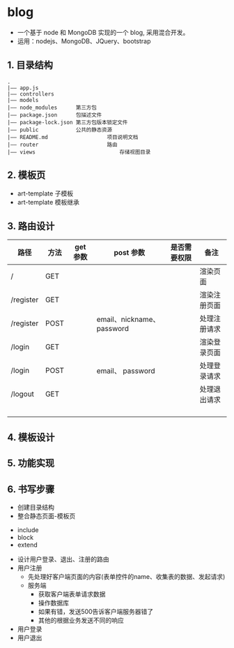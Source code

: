 # blog

- 一个基于 node 和 MongoDB 实现的一个 blog, 采用混合开发。
- 运用：nodejs、MongoDB、JQuery、bootstrap

## 1. 目录结构

```shell
.
|—— app.js
|—— controllers
|—— models
|—— node_modules      第三方包
|—— package.json      包描述文件
|—— package-lock.json 第三方包版本锁定文件
|—— public            公共的静态资源
|—— README.md					项目说明文档
|—— router						路由
|—— views							存储视图目录
```

## 2. 模板页

- art-template 子模板
- art-template 模板继承

## 3. 路由设计

| 路径      | 方法 | get 参数 | post 参数                 | 是否需要权限 | 备注         |
| --------- | ---- | -------- | ------------------------- | ------------ | ------------ |
| /         | GET  |          |                           |              | 渲染页面     |
| /register | GET  |          |                           |              | 渲染注册页面 |
| /register | POST |          | email、nickname、password |              | 处理注册请求 |
| /login    | GET  |          |                           |              | 渲染登录页面 |
| /login    | POST |          | email、 password          |              | 处理登录请求 |
| /logout   | GET  |          |                           |              | 处理退出请求 |
|           |      |          |                           |              |              |
|           |      |          |                           |              |              |
|           |      |          |                           |              |              |
|           |      |          |                           |              |              |

## 4. 模板设计

## 5. 功能实现

## 6. 书写步骤

- 创建目录结构
- 整合静态页面-模板页
+ include
+ block
+ extend

- 设计用户登录、退出、注册的路由
- 用户注册
  + 先处理好客户端页面的内容(表单控件的name、收集表的数据、发起请求)
  + 服务端
    * 获取客户端表单请求数据
    * 操作数据库
    * 如果有错，发送500告诉客户端服务器错了
    * 其他的根据业务发送不同的响应
- 用户登录
- 用户退出
